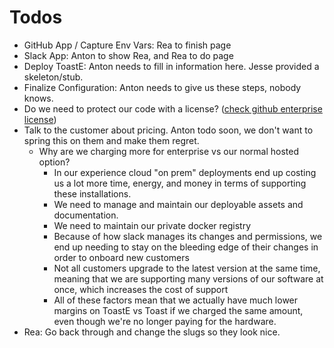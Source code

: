 # Todos

* GitHub App / Capture Env Vars: Rea to finish page
* Slack App: Anton to show Rea, and Rea to do page
* Deploy ToastE: Anton needs to fill in information here. Jesse provided a skeleton/stub.
* Finalize Configuration: Anton needs to give us these steps, nobody knows.
* Do we need to protect our code with a license? \([check github enterprise license](https://enterprise.github.com/license)\)
* Talk to the customer about pricing. Anton todo soon, we don't want to spring this on them and make them regret.
  * Why are we charging more for enterprise vs our normal hosted option?
    * In our experience cloud "on prem" deployments end up costing us a lot more time, energy, and money in terms of supporting these installations. 
    * We need to manage and maintain our deployable assets and documentation.
    * We need to maintain our private docker registry
    * Because of how slack manages its changes and permissions, we end up needing to stay on the bleeding edge of their changes in order to onboard new customers
    * Not all customers upgrade to the latest version at the same time, meaning that we are supporting many versions of our software at once, which increases the cost of support
    * All of these factors mean that we actually have much lower margins on ToastE vs Toast if we charged the same amount, even though we're no longer paying for the hardware.
* Rea: Go back through and change the slugs so they look nice.



